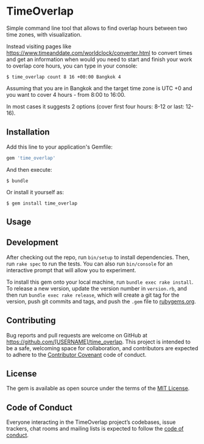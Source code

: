 # TimeOverlap

Simple command line tool that allows to find overlap hours between two time zones, with visualization.

Instead visiting pages like https://www.timeanddate.com/worldclock/converter.html
to convert times and get an information when would you need to start and finish your work to overlap core hours,
you can type in your console:

```
$ time_overlap count 8 16 +00:00 Bangkok 4
```

Assuming that you are in Bangkok and the target time zone is UTC +0
and you want to cover 4 hours - from 8:00 to 16:00.

In most cases it suggests 2 options (cover first four hours: 8-12 or last: 12-16).

## Installation

Add this line to your application's Gemfile:

```ruby
gem 'time_overlap'
```

And then execute:

    $ bundle

Or install it yourself as:

    $ gem install time_overlap

## Usage


## Development

After checking out the repo, run `bin/setup` to install dependencies. Then, run `rake spec` to run the tests. You can also run `bin/console` for an interactive prompt that will allow you to experiment.

To install this gem onto your local machine, run `bundle exec rake install`. To release a new version, update the version number in `version.rb`, and then run `bundle exec rake release`, which will create a git tag for the version, push git commits and tags, and push the `.gem` file to [rubygems.org](https://rubygems.org).

## Contributing

Bug reports and pull requests are welcome on GitHub at https://github.com/[USERNAME]/time_overlap. This project is intended to be a safe, welcoming space for collaboration, and contributors are expected to adhere to the [Contributor Covenant](http://contributor-covenant.org) code of conduct.

## License

The gem is available as open source under the terms of the [MIT License](https://opensource.org/licenses/MIT).

## Code of Conduct

Everyone interacting in the TimeOverlap project’s codebases, issue trackers, chat rooms and mailing lists is expected to follow the [code of conduct](https://github.com/[USERNAME]/time_overlap/blob/master/CODE_OF_CONDUCT.md).
